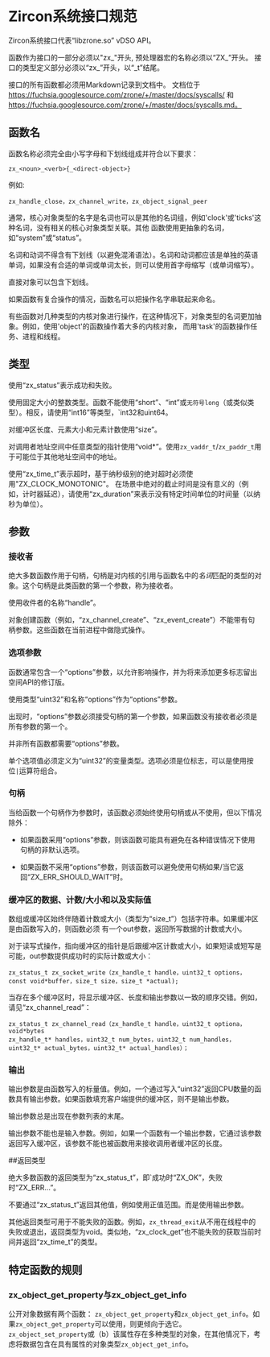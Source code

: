 <!--
# Zircon System Interface Rubric

The Zircon system interface is expressed as the `libzircon.so` vDSO API surface.

Functions that are part of the interface must have names that start with `zx_`
and preprocessor macros must have names that start with `ZX_`.  Types defined as
part of the interface must have names that begin with `zx_` and end with `_t`.

Every function that is part of the interface must be documented with a markdown
file in https://fuchsia.googlesource.com/zircon/+/master/docs/syscalls/ and
linked from https://fuchsia.googlesource.com/zircon/+/master/docs/syscalls.md .
-->

# Zircon系统接口规范

Zircon系统接口代表“libzrone.so” vDSO API。

函数作为接口的一部分必须以"zx\_"开头, 预处理器宏的名称必须以“ZX\_”开头。 接口的类型定义部分必须以“zx\_”开头，以“\_t”结尾。

接口的所有函数都必须用Markdown记录到文档中。
文档位于<https://fuchsia.googlesource.com/zrone/+/master/docs/syscalls/>
和<https://fuchsia.googlesource.com/zrone/+/master/docs/syscalls.md。>

<!--
## Function Names

Functions must have names consisting entirely of lowercase letters and
underscores and that conform to the following grammar:

```
zx_<noun>_<verb>{_<direct-object>}
```

For example:

```
zx_handle_close, zx_channel_write, zx_object_signal_peer
```

Typically, the noun is a kernel object type but can be other nouns, such as
`clock` or `ticks` for which there is no corresponding kernel object. Other
functions use more abstract nouns, such as `system` or `status`.

The nouns and verbs must not contain underscores (to avoid confusing the
grammar). The noun and verb should each be single English words but acronyms (or
abbreviations) may be used if there is no suitable word or the word is too long.

The direct object may contain underscores.

Some functions perform composite operations. In such cases, the function may be
named by concatenating the names of the component operations.

Some functions operate on several types of kernel object, in which case the noun
is a more abstract object type. For example, functions with the noun `object`
operate on most kernel objects and functions with the noun `task` operate on
jobs, processes, and threads.
-->

## 函数名

函数名称必须完全由小写字母和下划线组成并符合以下要求：

```
zx_<noun>_<verb>{_<direct-object>}
```

例如:

```
zx_handle_close，zx_channel_write，zx_object_signal_peer
```

通常，核心对象类型的名字是名词也可以是其他的名词组，例如'clock'或'ticks'这种名词，没有相关的核心对象类型关联。其他
函数使用更抽象的名词，如“system”或“status”。

名词和动词不得含有下划线（以避免混淆语法）。名词和动词都应该是单独的英语单词，如果没有合适的单词或单词太长，则可以使用首字母缩写（或单词缩写）。

直接对象可以包含下划线。

如果函数有复合操作的情况，函数名可以把操作名字串联起来命名。

有些函数对几种类型的内核对象进行操作，在这种情况下，对象类型的名词更加抽象。例如，使用'object'的函数操作着大多的内核对象， 而用'task'的函数操作任务、进程和线程。

<!--
## Types

Use `zx_status_t` to represent success and failure.

Use fixed-size integer types. Functions must not use `short`, `int`, or
`unsigned long` (or similar types). Instead, use types such as `int16_t`,
`int32_t`, and `uint64_t`.

Use `size_t` for buffer lengths, element sizes, and element counts.

Use `void*` for pointers to arbitrary types in the caller's address space. Use
`zx_vaddr_t` / `zx_paddr_t` for addresses that might be in other address spaces.

Use `zx_time_t` for timeouts, which must be expressed as absolute deadlines in
nanoseconds in the `ZX_CLOCK_MONOTONIC` timebase. In scenarios were absolute
deadlines do not make sense (for example, timer slack), use `zx_duration_t` to
represent an amount of time in nanoseconds with no specific timebase.
-->

## 类型

使用“zx_status”表示成功和失败。

使用固定大小的整数类型。函数不能使用“short”、“int”或`无符号long`（或类似类型）。相反，请使用“int16”等类型，`int32和uint64。

对缓冲区长度、元素大小和元素计数使用“size”。

对调用者地址空间中任意类型的指针使用“void*”。使用`zx_vaddr_t`/`zx_paddr_t`用于可能位于其他地址空间中的地址。

使用“zx\_time\_t”表示超时，基于纳秒级别的绝对超时必须使用"ZX\_CLOCK\_MONOTONIC"。 在场景中绝对的截止时间是没有意义的（例如，计时器延迟），请使用“zx\_duration”来表示没有特定时间单位的时间量（以纳秒为单位）。

<!--
## Parameters
-->
## 参数

<!--
### Receiver

The vast majority of functions act on a handle, which is a reference to a kernel
object of a type matching the *noun* in the function name. This handle is the
first argument to such functions and is referred to as the receiver.

Use the name `handle` for the receiver.

Object creation functions (eg, `zx_channel_create`, `zx_event_create`) may not
take a handle argument. These functions implicitly operate on the current
process.
-->
### 接收者

绝大多数函数作用于句柄，句柄是对内核的引用与函数名中的*名词*匹配的类型的对象。这个句柄是此类函数的第一个参数，称为接收者。

使用收件者的名称“handle”。

对象创建函数（例如，“zx\_channel\_create”、“zx\_event\_create”）不能带有句柄参数。这些函数在当前进程中做隐式操作。

<!--
### Options Parameter

Often functions include an `options` parameter to allow for flags which affect
the operation, and include room for further flags being added to future
revisions of the API.

Use the type `uint32_t` and the name `options` for the `options` parameter.

When present, an `options` parameter must be the first argument after the
receiver handle or the first argument overall if the function does not have a
receiver.

An `options` parameter is not required for all functions.

Individual option values must be defined as preprocessor macros that cast a
numeric literal to `uint32_t`. The options must be bit flags that can be
combined using the bitwise `|` operator.
-->

### 选项参数

函数通常包含一个“options”参数，以允许影响操作，并为将来添加更多标志留出空间API的修订版。

使用类型“uint32”和名称“options”作为“options”参数。

出现时，“options”参数必须接受句柄的第一个参数，如果函数没有接收者必须是所有参数的第一个。

并非所有函数都需要“options”参数。

单个选项值必须定义为“uint32”的变量类型。选项必须是位标志，可以是使用按位`|`运算符组合。


<!--
### Handles

When a function is given a handle as a parameter, the function must either
always consume the handle or never consume, with the following exceptions:

 * If the function takes an `options` parameter, the function may have a
   non-default option to avoid consuming handles in various error conditions.

 * If the function does not take an `options` parameter, the function may avoid
   consuming handles if/when it returns `ZX_ERR_SHOULD_WAIT`.
-->

### 句柄

当给函数一个句柄作为参数时，该函数必须始终使用句柄或从不使用，但以下情况除外：

- 如果函数采用“options”参数，则该函数可能具有避免在各种错误情况下使用句柄的非默认选项。

- 如果函数不采用“options”参数，则该函数可以避免使用句柄如果/当它返回“ZX_ERR_SHOULD_WAIT”时。

<!--
### Buffers with Data, Count/Size, and/or Actual

Always accompany arrays or buffers with a count or size (of type `size_t`),
including strings. If the buffer is written by the function, the function must
have an out parameter that returns the count or size of the data written.

For read and write style operations, the pointer(s) to the buffer(s) are
followed by the buffer count(s) or size(s), and if a short read or write is
possible, an out parameter provides the actual count(s) or size(s) on success:

```
zx_status_t zx_socket_write(zx_handle_t handle, uint32_t options,
                            const void* buffer, size_t size, size_t* actual);
```

When there are multiple buffers, the buffers, lengths, and out parameters appear
interleaved in a consistent order. For example, see `zx_channel_read`:

```
zx_status_t zx_channel_read(zx_handle_t handle, uint32_t options,
                            void* bytes, zx_handle_t* handles,
                            uint32_t num_bytes, uint32_t num_handles,
                            uint32_t* actual_bytes, uint32_t* actual_handles);
```
-->

### 缓冲区的数据、计数/大小和以及实际值

数组或缓冲区始终伴随着计数或大小（类型为“size_t”）包括字符串。如果缓冲区是由函数写入的，则函数必须
有一个out参数，返回所写数据的计数或大小。

对于读写式操作，指向缓冲区的指针是后跟缓冲区计数或大小，如果短读或短写是可能，out参数提供成功时的实际计数或大小：

```
zx_status_t zx_socket_write（zx_handle_t handle，uint32_t options，const void*buffer，size_t size，size_t *actual);
```

当存在多个缓冲区时，将显示缓冲区、长度和输出参数以一致的顺序交错。例如，请见“zx_channel_read”：

```
zx_status_t zx_channel_read（zx_handle_t handle，uint32_t optiona，void*bytes
zx_handle_t* handles，uint32_t num_bytes，uint32_t num_handles，uint32_t* actual_bytes，uint32_t* actual_handles）；
```

<!--
### Outputs

An out parameter is a scalar value written by the function. For example, a
function that returns the number of CPUs by writing to a `uint32_t` has an out
parameter. If the function populates a buffer provided by the client, the buffer
isn’t an out parameter.

Out parameters always come at the end of the parameter list.

An out parameter must not also be an in parameter. For example, if a function
has an out parameter through which it returns the number of bytes written to a
buffer, that parameter must not also be used by the function to receive the
length of the buffer from the caller.
-->

### 输出

输出参数是由函数写入的标量值。例如，一个通过写入“uint32”返回CPU数量的函数具有输出参数。如果函数填充客户端提供的缓冲区，则不是输出参数。

输出参数总是出现在参数列表的末尾。

输出参数不能也是输入参数。例如，如果一个函数有一个输出参数，它通过该参数返回写入缓冲区，该参数不能也被函数用来接收调用者缓冲区的长度。

<!--
## Return Type

The vast majority of functions have a return type of `zx_status_t`, which is
`ZX_OK` on success and `ZX_ERR_...` on failure.

Do not return other values through `zx_status_t`, for example using the
positive value range. Instead, use an out parameter.

Other return types may be used for functions that cannot fail. For example,
`zx_thread_exit` never fails to exit the thread and has a return type of void.
Similarly, `zx_clock_get` cannot fail to get the current time and has a return
type of `zx_time_t`.
-->

##返回类型

绝大多数函数的返回类型为“zx\_status\_t”，即`成功时“ZX\_OK”，失败时“ZX\_ERR…”。

不要通过“zx\_status\_t”返回其他值，例如使用正值范围。而是使用输出参数。

其他返回类型可用于不能失败的函数。例如，`zx_thread_exit`从不用在线程中的失败或退出，返回类型为void。类似地，“zx\_clock\_get”也不能失败的获取当前时间并返回“zx\_time\_t”的类型。

<!--
## Function-specific rules

### zx_object_get_property versus zx_object_get_info

There are two similar mechanisms for exposing data about objects:
`zx_object_get_property` and `zx_object_get_info`. Prefer exposing data through
`zx_object_get_property` if (a) the property can be set using
`zx_object_set_property` or (b) the property exist across multiple types of
objects. In other case, consider including the data in the general
`zx_object_get_info` topic for the type of object that has the property.
-->
## 特定函数的规则

### zx\_object\_get\_property与zx\_object\_get\_info

公开对象数据有两个函数：
`zx_object_get_property`和`zx_object_get_info`。如果`zx_object_get_property`可以使用，则更倾向于选它。`zx_object_set_property`或（b）该属性存在多种类型的对象，在其他情况下，考虑将数据包含在具有属性的对象类型`zx_object_get_info`。
